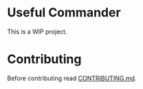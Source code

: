 # Useful Commander
This is a WIP project.

# Contributing
Before contributing read [CONTRIBUTING.md](https://github.com/useful/useful/blob/master/CONTRIBUTING.md).
